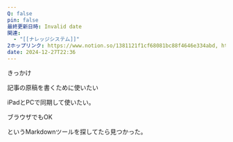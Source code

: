 ```yaml
---
Q: false
pin: false
最終更新日時: Invalid date
関連:
  - "[[ナレッジシステム]]"
2ホップリンク: https://www.notion.so/1381121f1cf68081bc88f4646e334abd, https://www.notion.so/1611121f1cf6809fbcf4fdd9a96984d5, https://www.notion.so/37dc6fa32cfe48cdb6ee6c64ce354faa, https://www.notion.so/3cd021df0fe5432db1eeb34ac96356ed, https://www.notion.so/4b37b1908a4e43f1b0ce10a612bddb35, https://www.notion.so/7722a553f91d46469988e480c373f571, https://www.notion.so/9e149cc4e75744ba8873064637fa9099, https://www.notion.so/a27b512127ec4b5b9b9d5dfd96794848, https://www.notion.so/c161cce97afe49788090b1d3a76fa2ba, https://www.notion.so/c670108ea7bf43cf863b8e0e7601ca28
date: 2024-12-27T22:36
---
```

  

きっかけ

記事の原稿を書くために使いたい

iPadとPCで同期して使いたい。

ブラウザでもOK

というMarkdownツールを探してたら見つかった。